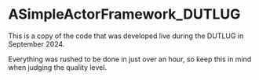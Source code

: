 # ASimpleActorFramework_DUTLUG

This is a copy of the code that was developed live during the DUTLUG in September 2024.

Everything was rushed to be done in just over an hour, so keep this in mind when judging the quality level.
